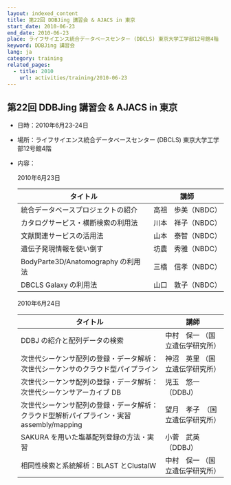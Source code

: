 ```yaml
---
layout: indexed_content
title: 第22回 DDBJing 講習会 & AJACS in 東京
start_date: 2010-06-23
end_date: 2010-06-23
place: ライフサイエンス統合データベースセンター (DBCLS) 東京大学工学部12号館4階
keyword: DDBJing 講習会
lang: ja
category: training
related_pages:
  - title: 2010
    url: activities/training/2010-06-23
---
```


## 第22回 DDBJing 講習会 & AJACS in 東京 <a name="22"></a>

-   日時：2010年6月23-24日

-   場所：ライフサイエンス統合データベースセンター (DBCLS)
    東京大学工学部12号館4階

-   内容：

    2010年6月23日

    | タイトル | 講師 |
    |----|----|
    | 統合データベースプロジェクトの紹介 | 高祖　歩美（NBDC） |
    | カタログサービス・横断検索の利用法 | 川本　祥子（NBDC） |
    | 文献関連サービスの活用法 | 山本　泰智（NBDC） |
    | 遺伝子発現情報を使い倒す | 坊農　秀雅（NBDC） |
    | BodyParte3D/Anatomography の利用法 | 三橋　信孝（NBDC） |
    | DBCLS Galaxy の利用法 | 山口　敦子（NBDC） |

    2010年6月24日

    | タイトル | 講師 |
    |----|----|
    | DDBJ の紹介と配列データの検索 | 中村　保一 （国立遺伝学研究所）  |
    | 次世代シーケンサ配列の登録・データ解析：次世代シーケンサのクラウド型パイプライン | 神沼　英里 （国立遺伝学研究所）  |
    | 次世代シーケンサ配列の登録・データ解析：次世代シーケンサアーカイブ DB | 児玉　悠一 （DDBJ）              |
    | 次世代シーケンサ配列の登録・データ解析：クラウド型解析パイプライン・実習assembly/mapping | 望月　孝子　（国立遺伝学研究所） |
    | SAKURA を用いた塩基配列登録の方法・実習 | 小菅　武英（DDBJ） |
    | 相同性検索と系統解析：BLAST とClustalW | 中村　保一 （国立遺伝学研究所）  |